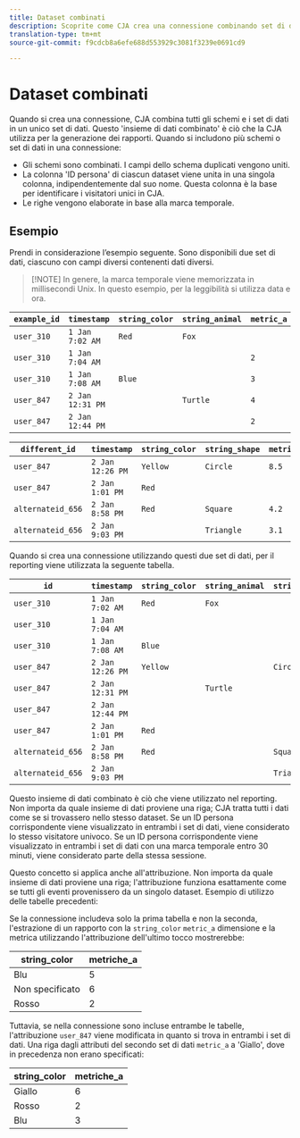 ```yaml
---
title: Dataset combinati
description: Scoprite come CJA crea una connessione combinando set di dati.
translation-type: tm+mt
source-git-commit: f9cdcb8a6efe688d553929c3081f3239e0691cd9

---
```



# Dataset combinati

Quando si crea una connessione, CJA combina tutti gli schemi e i set di dati in un unico set di dati. Questo &#39;insieme di dati combinato&#39; è ciò che la CJA utilizza per la generazione dei rapporti. Quando si includono più schemi o set di dati in una connessione:

* Gli schemi sono combinati. I campi dello schema duplicati vengono uniti.
* La colonna &#39;ID persona&#39; di ciascun dataset viene unita in una singola colonna, indipendentemente dal suo nome. Questa colonna è la base per identificare i visitatori unici in CJA.
* Le righe vengono elaborate in base alla marca temporale.

## Esempio

Prendi in considerazione l’esempio seguente. Sono disponibili due set di dati, ciascuno con campi diversi contenenti dati diversi.

> [!NOTE] In genere, la marca temporale viene memorizzata in millisecondi Unix. In questo esempio, per la leggibilità si utilizza data e ora.

| `example_id` | `timestamp` | `string_color` | `string_animal` | `metric_a` |
| --- | --- | --- | --- | --- |
| `user_310` | `1 Jan 7:02 AM` | `Red` | `Fox` |  |
| `user_310` | `1 Jan 7:04 AM` |  |  | `2` |
| `user_310` | `1 Jan 7:08 AM` | `Blue` |  | `3` |
| `user_847` | `2 Jan 12:31 PM` |  | `Turtle` | `4` |
| `user_847` | `2 Jan 12:44 PM` |  |  | `2` |

| `different_id` | `timestamp` | `string_color` | `string_shape` | `metric_b` |
| --- | --- | --- | --- | --- |
| `user_847` | `2 Jan 12:26 PM` | `Yellow` | `Circle` | `8.5` |
| `user_847` | `2 Jan 1:01 PM` | `Red` |  |  |
| `alternateid_656` | `2 Jan 8:58 PM` | `Red` | `Square` | `4.2` |
| `alternateid_656` | `2 Jan 9:03 PM` |  | `Triangle` | `3.1` |

Quando si crea una connessione utilizzando questi due set di dati, per il reporting viene utilizzata la seguente tabella.

| `id` | `timestamp` | `string_color` | `string_animal` | `string_shape` | `metric_a` | `metric_b` |
| --- | --- | --- | --- | --- | --- | --- |
| `user_310` | `1 Jan 7:02 AM` | `Red` | `Fox` |  |  |  |
| `user_310` | `1 Jan 7:04 AM` |  |  |  | `2` |  |
| `user_310` | `1 Jan 7:08 AM` | `Blue` |  |  | `3` |  |
| `user_847` | `2 Jan 12:26 PM` | `Yellow` |  | `Circle` |  | `8.5` |
| `user_847` | `2 Jan 12:31 PM` |  | `Turtle` |  | `4` |  |
| `user_847` | `2 Jan 12:44 PM` |  |  |  | `2` |  |
| `user_847` | `2 Jan 1:01 PM` | `Red` |  |  |  |  |
| `alternateid_656` | `2 Jan 8:58 PM` | `Red` |  | `Square` |  | `4.2` |
| `alternateid_656` | `2 Jan 9:03 PM` |  |  | `Triangle` |  | `3.1` |

Questo insieme di dati combinato è ciò che viene utilizzato nel reporting. Non importa da quale insieme di dati proviene una riga; CJA tratta tutti i dati come se si trovassero nello stesso dataset. Se un ID persona corrispondente viene visualizzato in entrambi i set di dati, viene considerato lo stesso visitatore univoco. Se un ID persona corrispondente viene visualizzato in entrambi i set di dati con una marca temporale entro 30 minuti, viene considerato parte della stessa sessione.

Questo concetto si applica anche all&#39;attribuzione. Non importa da quale insieme di dati proviene una riga; l&#39;attribuzione funziona esattamente come se tutti gli eventi provenissero da un singolo dataset. Esempio di utilizzo delle tabelle precedenti:

Se la connessione includeva solo la prima tabella e non la seconda, l&#39;estrazione di un rapporto con la `string_color` `metric_a` dimensione e la metrica utilizzando l&#39;attribuzione dell&#39;ultimo tocco mostrerebbe:

| string_color | metriche_a |
| --- | --- |
| Blu | 5 |
| Non specificato | 6 |
| Rosso | 2 |

Tuttavia, se nella connessione sono incluse entrambe le tabelle, l&#39;attribuzione `user_847` viene modificata in quanto si trova in entrambi i set di dati. Una riga dagli attributi del secondo set di dati `metric_a` a &#39;Giallo&#39;, dove in precedenza non erano specificati:

| string_color | metriche_a |
| --- | --- |
| Giallo | 6 |
| Rosso | 2 |
| Blu | 3 |
